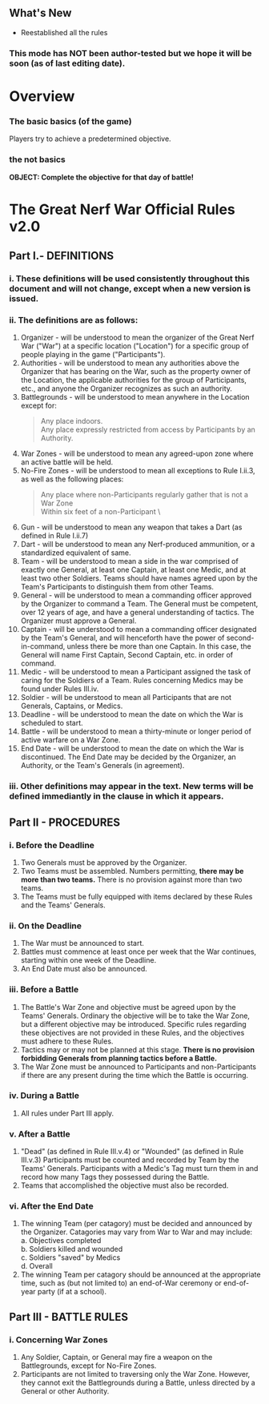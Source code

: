 ## What's New
- Reestablished all the rules

### This mode has NOT been author-tested but we hope it will be soon (as of last editing date).
# Overview
### The basic basics (of the game)
Players try to achieve a predetermined objective.

### the not basics
**OBJECT: Complete the objective for that day of battle!**

# The Great Nerf War Official Rules v2.0
## Part I.- DEFINITIONS
### i. These definitions will be used consistently throughout this document and will not change, except when a new version is issued.
### ii. The definitions are as follows:
 1. Organizer - will be understood to mean the organizer of the Great Nerf War ("War") at a specific location ("Location") for a specific group of people playing in the game ("Participants").
 2. Authorities - will be understood to mean any authorities above the Organizer that has bearing on the War, such as the property owner of the Location, the applicable authorities for the group of Participants, etc., and anyone the Organizer recognizes as such an authority.
 3. Battlegrounds - will be understood to mean anywhere in the Location except for:
    > Any place indoors. \
    > Any place expressly restricted from access by Participants by an Authority.
4. War Zones - will be understood to mean any agreed-upon zone where an active battle will be held.
5. No-Fire Zones - will be understood to mean all exceptions to Rule I.ii.3, as well as the following places:
   > Any place where non-Participants regularly gather that is not a War Zone \
   > Within six feet of a non-Participant \
6. Gun - will be understood to mean any weapon that takes a Dart (as defined in Rule I.ii.7)
7. Dart - will be understood to mean any Nerf-produced ammunition, or a standardized equivalent of same.
8. Team - will be understood to mean a side in the war comprised of exactly one General, at least one Captain, at least one Medic, and at least two other Soldiers. Teams should have names agreed upon by the Team's Participants to distinguish them from other Teams.
9. General - will be understood to mean a commanding officer approved by the Organizer to command a Team. The General must be competent, over 12 years of age, and have a general understanding of tactics. The Organizer must approve a General.
10. Captain - will be understood to mean a commanding officer designated by the Team's General, and will henceforth have the power of second-in-command, unless there be more than one Captain. In this case, the General will name First Captain, Second Captain, etc. in order of command.
11. Medic - will be understood to mean a Participant assigned the task of caring for the Soldiers of a Team. Rules concerning Medics may be found under Rules III.iv.
12. Soldier - will be understood to mean all Participants that are not Generals, Captains, or Medics.
13. Deadline - will be understood to mean the date on which the War is scheduled to start.
14. Battle - will be understood to mean a thirty-minute or longer period of active warfare on a War Zone.
15. End Date - will be understood to mean the date on which the War is discontinued. The End Date may be decided by the Organizer, an Authority, or the Team's Generals (in agreement).
### iii. Other definitions may appear in the text. New terms will be defined immediantly in the clause in which it appears.
## Part II - PROCEDURES
### i. Before the Deadline
1. Two Generals must be approved by the Organizer.
2. Two Teams must be assembled. Numbers permitting, **there may be more than two teams.** There is no provision against more than two teams.
3. The Teams must be fully equipped with items declared by these Rules and the Teams' Generals.
### ii. On the Deadline
1. The War must be announced to start.
2. Battles must commence at least once per week that the War continues, starting within one week of the Deadline.
3. An End Date must also be announced.
### iii. Before a Battle
1. The Battle's War Zone and objective must be agreed upon by the Teams' Generals. Ordinary the objective will be to take the War Zone, but a different objective may be introduced. Specific rules regarding these objectives are not provided in these Rules, and the objectives must adhere to these Rules.
2. Tactics may or may not be planned at this stage. **There is no provision forbidding Generals from planning tactics before a Battle.**
3. The War Zone must be announced to Participants and non-Participants if there are any present during the time which the Battle is occurring.
### iv. During a Battle
1. All rules under Part III apply.
### v. After a Battle
1. "Dead" (as defined in Rule III.v.4) or "Wounded" (as defined in Rule III.v.3) Participants must be counted and recorded by Team by the Teams' Generals. Participants with a Medic's Tag must turn them in and record how many Tags they possessed during the Battle.
2. Teams that accomplished the objective must also be recorded.
### vi. After the End Date
1. The winning Team (per catagory) must be decided and announced by the Organizer. Catagories may vary from War to War and may include:\
   a. Objectives completed\
   b. Soldiers killed and wounded\
   c. Soldiers "saved" by Medics\
   d. Overall
2. The winning Team per catagory should be announced at the appropriate time, such as (but not limited to) an end-of-War ceremony or end-of-year party (if at a school).
## Part III - BATTLE RULES
### i. Concerning War Zones
1. Any Soldier, Captain, or General may fire a weapon on the Battlegrounds, except for No-Fire Zones.
2. Participants are not limited to traversing only the War Zone. However, they cannot exit the Battlegrounds during a Battle, unless directed by a General or other Authority.
